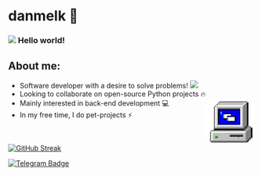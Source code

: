 # danmelk :snake:

### <img src="https://github.com/TheDudeThatCode/TheDudeThatCode/blob/master/Assets/Hi.gif" width="29px"> Hello world!


## About me:

- Software developer with a desire to solve problems! ![](https://cdn.betterttv.net/emote/609431bc39b5010444d0cbdc/1x)
- Looking to collaborate on open-source Python projects :fire:
- Mainly interested in back-end development :computer: <img align="right" alt="PC GIF" src="https://github.com/TheDudeThatCode/TheDudeThatCode/blob/master/Assets/PC.gif" width="100" />
- In my free time, I do pet-projects :zap: 

<br>


[![GitHub Streak](http://github-readme-streak-stats.herokuapp.com?user=danmelk&theme=dark&background=000000)](https://git.io/streak-stats)
<br>


   <a href="https://t.me/f1rec0de">
    <img src="https://img.shields.io/badge/Telegram-blue?style=for-the-badge&logo=Telegram&logoColor=white" alt="Telegram Badge"/>
  </a>

<br><br><br><br>
